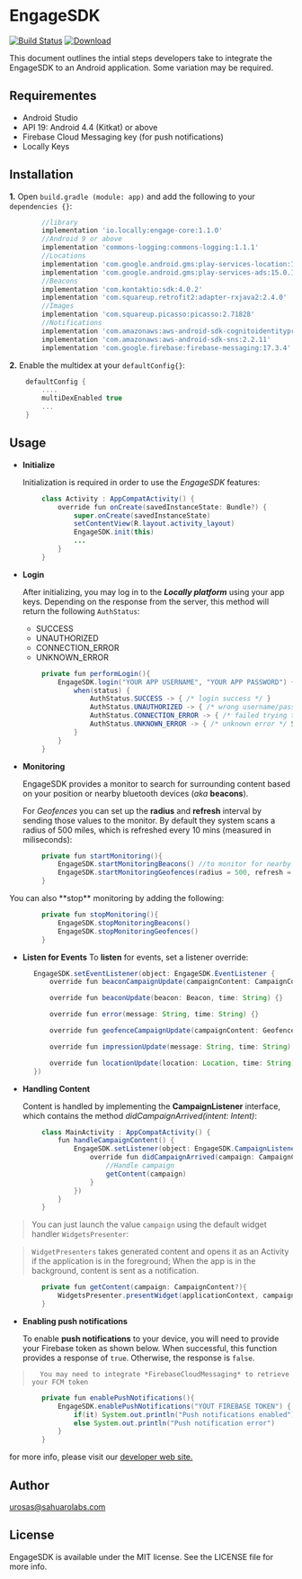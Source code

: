# EngageSDK
[![Build Status](https://travis-ci.org/locally-io/android-engage-sdk.svg?branch=master)](https://travis-ci.org/locally-io/android-engage-sdk) [ ![Download](https://api.bintray.com/packages/locally/engage/core/images/download.svg?version=1.1.0) ](https://bintray.com/locally/engage/core/1.1.0/link)

This document outlines the intial steps developers take to integrate the EngageSDK to an Android application. Some variation may be required.

## Requirementes

  - Android Studio
  - API 19: Android 4.4 (Kitkat) or above
  - Firebase Cloud Messaging key (for push notifications)
  - Locally Keys
  
## Installation
**1.**  Open `build.gradle (module: app)` and add the following to your `dependencies {}`:


```groovy
        //library
        implementation 'io.locally:engage-core:1.1.0'
        //Android 9 or above
        implementation 'commons-logging:commons-logging:1.1.1'
        //Locations
        implementation 'com.google.android.gms:play-services-location:15.0.1'
        implementation 'com.google.android.gms:play-services-ads:15.0.1'
        //Beacons
        implementation 'com.kontaktio:sdk:4.0.2'
        implementation 'com.squareup.retrofit2:adapter-rxjava2:2.4.0'
        //Images
        implementation 'com.squareup.picasso:picasso:2.71828'
        //Notifications
        implementation 'com.amazonaws:aws-android-sdk-cognitoidentityprovider:2.6.8'
        implementation 'com.amazonaws:aws-android-sdk-sns:2.2.11'
        implementation 'com.google.firebase:firebase-messaging:17.3.4'
```

**2.**  Enable the multidex at your `defaultConfig{}`:

```groovy
    defaultConfig {
        ....
        multiDexEnabled true
        ...
    }
```

## Usage
- **Initialize**

     Initialization is required in order to use the _EngageSDK_ features:

```Java
        class Activity : AppCompatActivity() {
            override fun onCreate(savedInstanceState: Bundle?) {
                super.onCreate(savedInstanceState)
                setContentView(R.layout.activity_layout)
                EngageSDK.init(this)
                ...
            }
        }
```

- **Login**
    
     After initializing, you may log in to the _**Locally platform**_ using your app keys. Depending on the response from the server, this method will return the following `AuthStatus`:
     - SUCCESS
     - UNAUTHORIZED
     - CONNECTION_ERROR
     - UNKNOWN_ERROR

```Java
        private fun performLogin(){
            EngageSDK.login("YOUR APP USERNAME", "YOUR APP PASSWORD") { status, message -> 
                when(status) {
                    AuthStatus.SUCCESS -> { /* login success */ }
                    AuthStatus.UNAUTHORIZED -> { /* wrong username/password */ }
                    AuthStatus.CONNECTION_ERROR -> { /* failed trying to connect */ }
                    AuthStatus.UNKNOWN_ERROR -> { /* unknown error */ System.out.println(message) }
                }
            }
        }
```

- **Monitoring**
    
    EngageSDK provides a monitor to search for surrounding content based on your position or nearby bluetooth devices (_aka_ **beacons**).
    
    For _Geofences_ you can set up the **radius** and **refresh** interval by sending those values to the monitor. By default they system scans      a radius of 500 miles, which is refreshed every 10 mins (measured in miliseconds): 

```Java
        private fun startMonitoring(){
            EngageSDK.startMonitoringBeacons() //to monitor for nearby beacons
            EngageSDK.startMonitoringGeofences(radius = 500, refresh = 600000) 
        }
```


<p>     You can also **stop** monitoring by adding the following:</p>


```Java
        private fun stopMonitoring(){
            EngageSDK.stopMonitoringBeacons() 
            EngageSDK.stopMonitoringGeofences() 
        }
```

- **Listen for Events**
    To **listen** for events, set a listener override:

```Java
      EngageSDK.setEventListener(object: EngageSDK.EventListener {
          override fun beaconCampaignUpdate(campaignContent: CampaignContent, time: String) {}

          override fun beaconUpdate(beacon: Beacon, time: String) {}

          override fun error(message: String, time: String) {}

          override fun geofenceCampaignUpdate(campaignContent: GeofenceCampaign.Campaign, time: String) {}

          override fun impressionUpdate(message: String, time: String) {}

          override fun locationUpdate(location: Location, time: String) {}
      })
```

- **Handling Content**

    Content is handled by implementing the **CampaignListener** interface, which contains the method _didCampaignArrived(intent: Intent)_:

```Java
        class MainActivity : AppCompatActivity() {             
            fun handleCampaignContent() {
                EngageSDK.setListener(object: EngageSDK.CampaignListener {
                    override fun didCampaignArrived(campaign: CampaignContent?) {
                        //Handle campaign
                        getContent(campaign)
                    }
                })
            }
        }
```
>You can just launch the value `campaign` using the default widget handler `WidgetsPresenter`:

>`WidgetPresenters` takes generated content and opens it as an Activity if the application is in the foreground; When the app is in the background, content is sent as a notification. 
    
```Java
        private fun getContent(campaign: CampaignContent?){
            WidgetsPresenter.presentWidget(applicationContext, campaign)
        }
```
    
- **Enabling push notifications**

    To enable **push notifications** to your device, you will need to provide your Firebase token as shown below. 
    When successful, this function provides a response of `true`. Otherwise, the response is `false`.

>       You may need to integrate *FirebaseCloudMessaging* to retrieve your FCM token 

```Java
        private fun enablePushNotifications(){
            EngageSDK.enablePushNotifications("YOUT FIREBASE TOKEN") { //here you can handle the response
                if(it) System.out.println("Push notifications enabled")
                else System.out.println("Push notification error")
            }
        }
```

for more info, please visit our [developer web site.](https://locally.io/developers/)

## Author
urosas@sahuarolabs.com

## License
EngageSDK is available under the MIT license. See the LICENSE file for more info.

